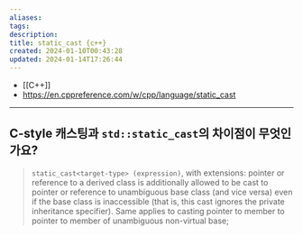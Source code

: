 ```yaml
---
aliases: 
tags: 
description:
title: static_cast {c++}
created: 2024-01-10T00:43:28
updated: 2024-01-14T17:26:44
---
```

- [[C++]]
- <https://en.cppreference.com/w/cpp/language/static_cast>
---

## C-style 캐스팅과 `std::static_cast`의 차이점이 무엇인가요?

> `static_cast<target-type> (expression)`, with extensions: pointer or reference to a derived class is additionally allowed to be cast to pointer or reference to unambiguous base class (and vice versa) even if the base class is inaccessible (that is, this cast ignores the private inheritance specifier). Same applies to casting pointer to member to pointer to member of unambiguous non-virtual base;

